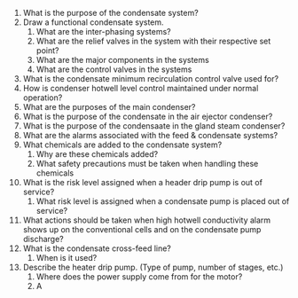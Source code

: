 1.	What is the purpose of the condensate system?
2.	Draw a functional condensate system.
	1.	What are the inter-phasing systems?
	2.	What are the relief valves in the system with their respective set point?
	3.	What are the major components in the systems
	4.	What are the control valves in the systems
3.	What is the condensate minimum recirculation control valve used for?
4.	How is condenser hotwell level control maintained under normal operation?
5.	What are the purposes of the main condenser?
6.	What is the purpose of the condensate in the air ejector condenser?
7.	What is the purpose of the condensaate in the gland steam condenser?
8.	What are the alarms associated with the feed & condensate systems?
9.	What chemicals are added to the condensate system?
	1.	Why are these chemicals added?
	2.	What safety precautions must be taken when handling these chemicals
10.	What is the risk level assigned when a header drip pump is out of service?
	1.	What risk level is assigned when a condensate pump is placed out of service?
11.	What actions should be taken when high hotwell conductivity alarm shows up on the conventional cells and on the condensate pump discharge?
12.	What is the condensate cross-feed line?
	1.	When is it used?
13.	Describe the heater drip pump. (Type of pump, number of stages, etc.)
	1.	Where does the power supply come from for the motor?
	2.	A